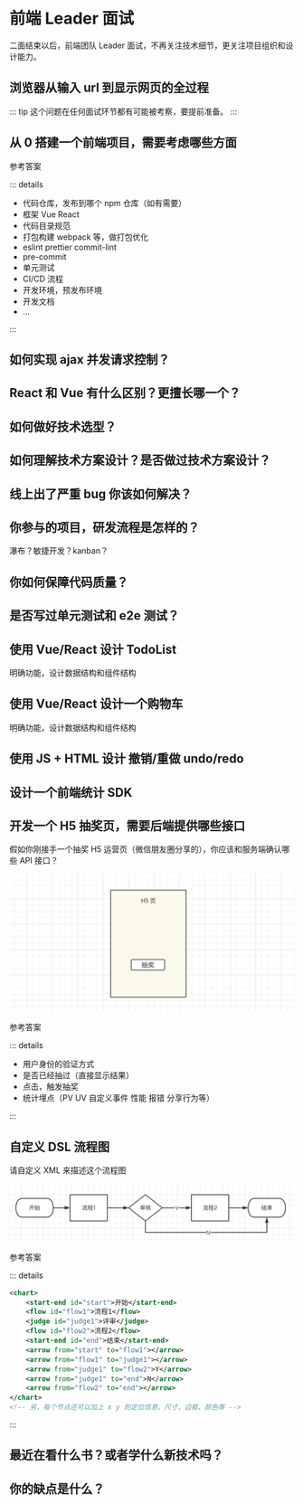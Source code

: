 # 前端 Leader 面试

二面结束以后，前端团队 Leader 面试，不再关注技术细节，更关注项目组织和设计能力。

## 浏览器从输入 url 到显示网页的全过程

::: tip
这个问题在任何面试环节都有可能被考察，要提前准备。
:::

## 从 0 搭建一个前端项目，需要考虑哪些方面

参考答案

::: details

- 代码仓库，发布到哪个 npm 仓库（如有需要）
- 框架 Vue React
- 代码目录规范
- 打包构建 webpack 等，做打包优化
- eslint prettier commit-lint
- pre-commit
- 单元测试
- CI/CD 流程
- 开发环境，预发布环境
- 开发文档
- ...

:::

## 如何实现 ajax 并发请求控制？

## React 和 Vue 有什么区别？更擅长哪一个？

## 如何做好技术选型？

## 如何理解技术方案设计？是否做过技术方案设计？

## 线上出了严重 bug 你该如何解决？

## 你参与的项目，研发流程是怎样的？

瀑布？敏捷开发？kanban？

## 你如何保障代码质量？

## 是否写过单元测试和 e2e 测试？

## 使用 Vue/React 设计 TodoList

明确功能，设计数据结构和组件结构

## 使用 Vue/React 设计一个购物车

明确功能，设计数据结构和组件结构

## 使用 JS + HTML 设计 撤销/重做 undo/redo

## 设计一个前端统计 SDK

## 开发一个 H5 抽奖页，需要后端提供哪些接口

假如你刚接手一个抽奖 H5 运营页（微信朋友圈分享的），你应该和服务端确认哪些 API 接口？

![](../imgs/h5-lottery.png)

参考答案

::: details

- 用户身份的验证方式
- 是否已经抽过（直接显示结果）
- 点击，触发抽奖
- 统计埋点（PV UV 自定义事件 性能 报错 分享行为等）

:::

## 自定义 DSL 流程图

请自定义 XML 来描述这个流程图

![](../imgs/flow-chart.png)

参考答案

::: details

```xml
<chart>
    <start-end id="start">开始</start-end>
    <flow id="flow1">流程1</flow>
    <judge id="judge1">评审</judge>
    <flow id="flow2">流程2</flow>
    <start-end id="end">结束</start-end>
    <arrow from="start" to="flow1"></arrow>
    <arrow from="flow1" to="judge1"></arrow>
    <arrow from="judge1" to="flow2">Y</arrow>
    <arrow from="judge1" to="end">N</arrow>
    <arrow from="flow2" to="end"></arrow>
</chart>
<!-- 另，每个节点还可以加上 x y 的定位信息，尺寸，边框、颜色等 -->
```

:::

## 最近在看什么书？或者学什么新技术吗？

## 你的缺点是什么？
